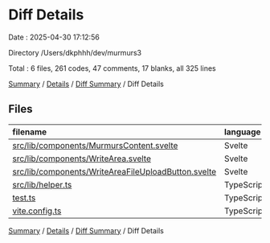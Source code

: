 # Diff Details

Date : 2025-04-30 17:12:56

Directory /Users/dkphhh/dev/murmurs3

Total : 6 files,  261 codes, 47 comments, 17 blanks, all 325 lines

[Summary](results.md) / [Details](details.md) / [Diff Summary](diff.md) / Diff Details

## Files
| filename | language | code | comment | blank | total |
| :--- | :--- | ---: | ---: | ---: | ---: |
| [src/lib/components/MurmursContent.svelte](/src/lib/components/MurmursContent.svelte) | Svelte | 44 | -3 | 1 | 42 |
| [src/lib/components/WriteArea.svelte](/src/lib/components/WriteArea.svelte) | Svelte | 191 | 6 | 7 | 204 |
| [src/lib/components/WriteAreaFileUploadButton.svelte](/src/lib/components/WriteAreaFileUploadButton.svelte) | Svelte | 21 | 3 | 3 | 27 |
| [src/lib/helper.ts](/src/lib/helper.ts) | TypeScript | 4 | 0 | 0 | 4 |
| [test.ts](/test.ts) | TypeScript | 1 | 43 | 5 | 49 |
| [vite.config.ts](/vite.config.ts) | TypeScript | 0 | -2 | 1 | -1 |

[Summary](results.md) / [Details](details.md) / [Diff Summary](diff.md) / Diff Details